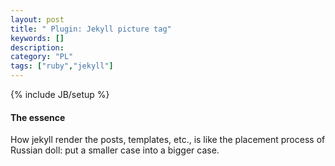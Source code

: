 ```yaml
---
layout: post
title: " Plugin: Jekyll picture tag"
keywords: []
description: 
category: "PL" 
tags: ["ruby","jekyll"]
---
```

{% include JB/setup %}

#### The essence
How jekyll render the posts, templates, etc., is like the placement process of
Russian doll: put a smaller case into a bigger case.

